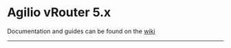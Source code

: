 # Agilio vRouter 5.x

 Documentation and guides can be found on the [wiki](https://github.com/netronome-support/Agilio-vRouter5/wiki)

---
